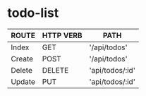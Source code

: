 # todo-list

| ROUTE  | HTTP VERB | PATH            |
| ------ | --------- | --------------- |
| Index  | GET       | '/api/todos'    |
| Create | POST      | '/api/todos'    |
| Delete | DELETE    | 'api/todos/:id' |
| Update | PUT       | 'api/todos/:id' |